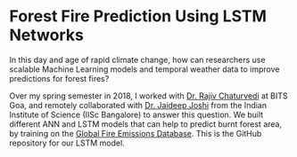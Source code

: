 # Forest Fire Prediction Using LSTM Networks

In this day and age of rapid climate change, how can researchers use scalable Machine Learning models and temporal weather data to improve predictions for forest fires? 

Over my spring semester in 2018, I worked with [Dr. Rajiv Chaturvedi](https://universe.bits-pilani.ac.in/goa/rajivc/Profile) at BITS Goa, and remotely collaborated with [Dr. Jaideep Joshi](https://scholar.google.com/citations?user=1kJzNuMAAAAJ&hl=en) from the Indian Institute of Science (IISc Bangalore) to answer this question. We built  different ANN and LSTM models that can help to predict burnt forest area, by training on the [Global Fire Emissions Database](https://www.globalfiredata.org). This is the GitHub repository for our LSTM model.


